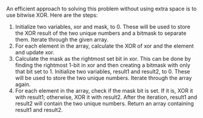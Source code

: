 An efficient approach to solving this problem without using extra space is to use bitwise XOR. Here are the steps:

1. Initialize two variables, xor and mask, to 0. These will be used to store the XOR result of the two unique numbers and a bitmask to separate them.
Iterate through the given array.
2. For each element in the array, calculate the XOR of xor and the element and update xor.
3. Calculate the mask as the rightmost set bit in xor. This can be done by finding the rightmost 1-bit in xor and then creating a bitmask with only that bit set to 1.
Initialize two variables, result1 and result2, to 0. These will be used to store the two unique numbers.
Iterate through the array again.
4. For each element in the array, check if the mask bit is set. If it is, XOR it with result1; otherwise, XOR it with result2.
After the iteration, result1 and result2 will contain the two unique numbers.
Return an array containing result1 and result2.